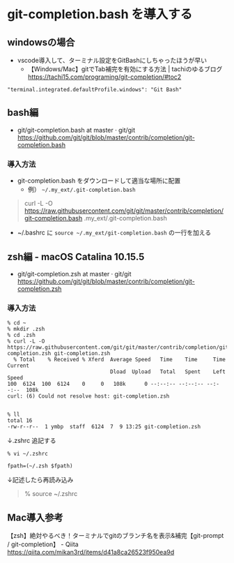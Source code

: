# git-completion.bash を導入する
## windowsの場合
- vscode導入して、ターミナル設定をGitBashにしちゃったほうが早い
  - 【Windows/Mac】gitでTab補完を有効にする方法 | tachiのゆるブログ https://tachi15.com/programing/git-completion/#toc2
```
"terminal.integrated.defaultProfile.windows": "Git Bash"
```
## bash編
- git/git-completion.bash at master · git/git https://github.com/git/git/blob/master/contrib/completion/git-completion.bash
### 導入方法
- git-completion.bash をダウンロードして適当な場所に配置
  - 例） `~/.my_ext/.git-completion.bash`
> curl -L -O https://raw.githubusercontent.com/git/git/master/contrib/completion/git-completion.bash .my_ext/.git-completion.bash
- ~/.bashrc に `source ~/.my_ext/git-completion.bash` の一行を加える

## zsh編 - macOS Catalina 10.15.5
- git/git-completion.zsh at master · git/git https://github.com/git/git/blob/master/contrib/completion/git-completion.zsh
### 導入方法
```
% cd ~
% mkdir .zsh
% cd .zsh 
% curl -L -O https://raw.githubusercontent.com/git/git/master/contrib/completion/git-completion.zsh git-completion.zsh 
  % Total    % Received % Xferd  Average Speed   Time    Time     Time  Current
                                 Dload  Upload   Total   Spent    Left  Speed
100  6124  100  6124    0     0   108k      0 --:--:-- --:--:-- --:--:--  108k
curl: (6) Could not resolve host: git-completion.zsh


% ll
total 16
-rw-r--r--  1 ymbp  staff  6124  7  9 13:25 git-completion.zsh
```

↓.zshrc 追記する
```
% vi ~/.zshrc

fpath=(~/.zsh $fpath)
```
↓記述したら再読み込み
> % source ~/.zshrc

## Mac導入参考
【zsh】絶対やるべき！ターミナルでgitのブランチ名を表示&補完【git-prompt / git-completion】 - Qiita https://qiita.com/mikan3rd/items/d41a8ca26523f950ea9d
